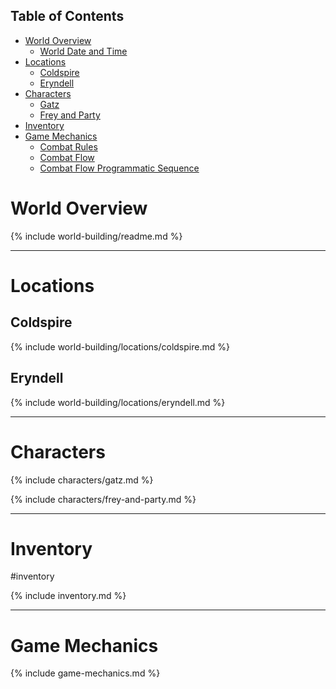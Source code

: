 ## Table of Contents

- [World Overview](#world-overview)
  - [World Date and Time](#world-date-and-time)
- [Locations](#locations)
  - [Coldspire](#coldspire)
  - [Eryndell](#eryndell)
- [Characters](#characters)
  - [Gatz](#gatz)
  - [Frey and Party](#frey-and-party)
- [Inventory](#inventory)
- [Game Mechanics](#game-mechanics)
  - [Combat Rules](#combat-rules)
  - [Combat Flow](#combat-flow)
  - [Combat Flow Programmatic Sequence](#combat-flow-programmatic-sequence)

# World Overview

{% include world-building/readme.md %}

---

# Locations

## Coldspire

{% include world-building/locations/coldspire.md %}

## Eryndell

{% include world-building/locations/eryndell.md %}

---

# Characters

{% include characters/gatz.md %}

{% include characters/frey-and-party.md %}

---

# Inventory
#inventory

{% include inventory.md %}

---

# Game Mechanics

{% include game-mechanics.md %}
